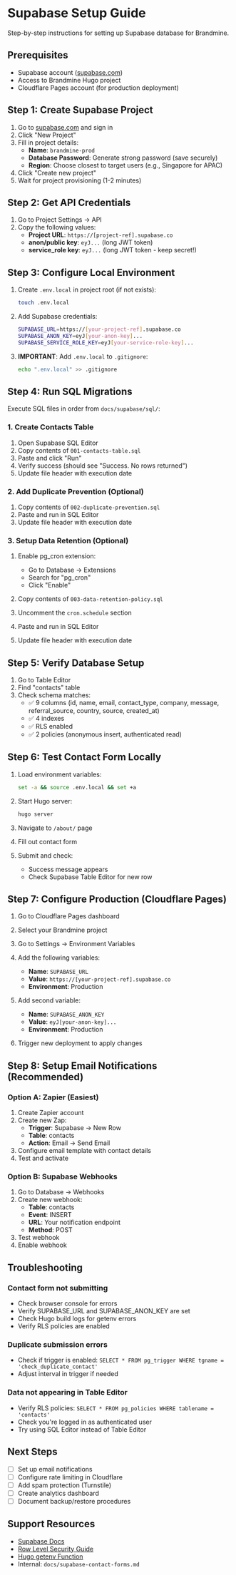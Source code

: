 # Supabase Setup Guide

Step-by-step instructions for setting up Supabase database for Brandmine.

## Prerequisites

- Supabase account ([supabase.com](https://supabase.com))
- Access to Brandmine Hugo project
- Cloudflare Pages account (for production deployment)

## Step 1: Create Supabase Project

1. Go to [supabase.com](https://supabase.com) and sign in
2. Click "New Project"
3. Fill in project details:
   - **Name**: `brandmine-prod`
   - **Database Password**: Generate strong password (save securely)
   - **Region**: Choose closest to target users (e.g., Singapore for APAC)
4. Click "Create new project"
5. Wait for project provisioning (1-2 minutes)

## Step 2: Get API Credentials

1. Go to Project Settings → API
2. Copy the following values:
   - **Project URL**: `https://[project-ref].supabase.co`
   - **anon/public key**: `eyJ...` (long JWT token)
   - **service_role key**: `eyJ...` (long JWT token - keep secret!)

## Step 3: Configure Local Environment

1. Create `.env.local` in project root (if not exists):
   ```bash
   touch .env.local
   ```

2. Add Supabase credentials:
   ```bash
   SUPABASE_URL=https://[your-project-ref].supabase.co
   SUPABASE_ANON_KEY=eyJ[your-anon-key]...
   SUPABASE_SERVICE_ROLE_KEY=eyJ[your-service-role-key]...
   ```

3. **IMPORTANT**: Add `.env.local` to `.gitignore`:
   ```bash
   echo ".env.local" >> .gitignore
   ```

## Step 4: Run SQL Migrations

Execute SQL files in order from `docs/supabase/sql/`:

### 1. Create Contacts Table

1. Open Supabase SQL Editor
2. Copy contents of `001-contacts-table.sql`
3. Paste and click "Run"
4. Verify success (should see "Success. No rows returned")
5. Update file header with execution date

### 2. Add Duplicate Prevention (Optional)

1. Copy contents of `002-duplicate-prevention.sql`
2. Paste and run in SQL Editor
3. Update file header with execution date

### 3. Setup Data Retention (Optional)

1. Enable pg_cron extension:
   - Go to Database → Extensions
   - Search for "pg_cron"
   - Click "Enable"

2. Copy contents of `003-data-retention-policy.sql`
3. Uncomment the `cron.schedule` section
4. Paste and run in SQL Editor
5. Update file header with execution date

## Step 5: Verify Database Setup

1. Go to Table Editor
2. Find "contacts" table
3. Check schema matches:
   - ✅ 9 columns (id, name, email, contact_type, company, message, referral_source, country, source, created_at)
   - ✅ 4 indexes
   - ✅ RLS enabled
   - ✅ 2 policies (anonymous insert, authenticated read)

## Step 6: Test Contact Form Locally

1. Load environment variables:
   ```bash
   set -a && source .env.local && set +a
   ```

2. Start Hugo server:
   ```bash
   hugo server
   ```

3. Navigate to `/about/` page
4. Fill out contact form
5. Submit and check:
   - Success message appears
   - Check Supabase Table Editor for new row

## Step 7: Configure Production (Cloudflare Pages)

1. Go to Cloudflare Pages dashboard
2. Select your Brandmine project
3. Go to Settings → Environment Variables
4. Add the following variables:
   - **Name**: `SUPABASE_URL`
   - **Value**: `https://[your-project-ref].supabase.co`
   - **Environment**: Production

5. Add second variable:
   - **Name**: `SUPABASE_ANON_KEY`
   - **Value**: `eyJ[your-anon-key]...`
   - **Environment**: Production

6. Trigger new deployment to apply changes

## Step 8: Setup Email Notifications (Recommended)

### Option A: Zapier (Easiest)

1. Create Zapier account
2. Create new Zap:
   - **Trigger**: Supabase → New Row
   - **Table**: contacts
   - **Action**: Email → Send Email
3. Configure email template with contact details
4. Test and activate

### Option B: Supabase Webhooks

1. Go to Database → Webhooks
2. Create new webhook:
   - **Table**: contacts
   - **Event**: INSERT
   - **URL**: Your notification endpoint
   - **Method**: POST
3. Test webhook
4. Enable webhook

## Troubleshooting

### Contact form not submitting
- Check browser console for errors
- Verify SUPABASE_URL and SUPABASE_ANON_KEY are set
- Check Hugo build logs for getenv errors
- Verify RLS policies are enabled

### Duplicate submission errors
- Check if trigger is enabled: `SELECT * FROM pg_trigger WHERE tgname = 'check_duplicate_contact'`
- Adjust interval in trigger if needed

### Data not appearing in Table Editor
- Verify RLS policies: `SELECT * FROM pg_policies WHERE tablename = 'contacts'`
- Check you're logged in as authenticated user
- Try using SQL Editor instead of Table Editor

## Next Steps

- [ ] Set up email notifications
- [ ] Configure rate limiting in Cloudflare
- [ ] Add spam protection (Turnstile)
- [ ] Create analytics dashboard
- [ ] Document backup/restore procedures

## Support Resources

- [Supabase Docs](https://supabase.com/docs)
- [Row Level Security Guide](https://supabase.com/docs/guides/auth/row-level-security)
- [Hugo getenv Function](https://gohugo.io/functions/getenv/)
- Internal: `docs/supabase-contact-forms.md`
